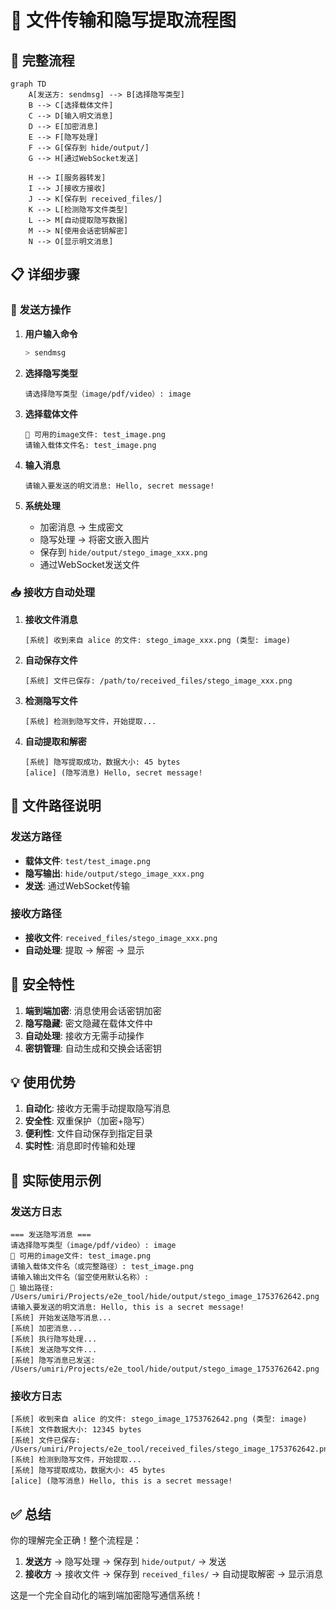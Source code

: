 # 📁 文件传输和隐写提取流程图

## 🔄 完整流程

```mermaid
graph TD
    A[发送方: sendmsg] --> B[选择隐写类型]
    B --> C[选择载体文件]
    C --> D[输入明文消息]
    D --> E[加密消息]
    E --> F[隐写处理]
    F --> G[保存到 hide/output/]
    G --> H[通过WebSocket发送]
    
    H --> I[服务器转发]
    I --> J[接收方接收]
    J --> K[保存到 received_files/]
    K --> L[检测隐写文件类型]
    L --> M[自动提取隐写数据]
    M --> N[使用会话密钥解密]
    N --> O[显示明文消息]
```

## 📋 详细步骤

### 🚀 发送方操作

1. **用户输入命令**
   ```bash
   > sendmsg
   ```

2. **选择隐写类型**
   ```
   请选择隐写类型（image/pdf/video）: image
   ```

3. **选择载体文件**
   ```
   📁 可用的image文件: test_image.png
   请输入载体文件名: test_image.png
   ```

4. **输入消息**
   ```
   请输入要发送的明文消息: Hello, secret message!
   ```

5. **系统处理**
   - 加密消息 → 生成密文
   - 隐写处理 → 将密文嵌入图片
   - 保存到 `hide/output/stego_image_xxx.png`
   - 通过WebSocket发送文件

### 📥 接收方自动处理

1. **接收文件消息**
   ```
   [系统] 收到来自 alice 的文件: stego_image_xxx.png (类型: image)
   ```

2. **自动保存文件**
   ```
   [系统] 文件已保存: /path/to/received_files/stego_image_xxx.png
   ```

3. **检测隐写文件**
   ```
   [系统] 检测到隐写文件，开始提取...
   ```

4. **自动提取和解密**
   ```
   [系统] 隐写提取成功，数据大小: 45 bytes
   [alice] (隐写消息) Hello, secret message!
   ```

## 📁 文件路径说明

### 发送方路径
- **载体文件**: `test/test_image.png`
- **隐写输出**: `hide/output/stego_image_xxx.png`
- **发送**: 通过WebSocket传输

### 接收方路径
- **接收文件**: `received_files/stego_image_xxx.png`
- **自动处理**: 提取 → 解密 → 显示

## 🔐 安全特性

1. **端到端加密**: 消息使用会话密钥加密
2. **隐写隐藏**: 密文隐藏在载体文件中
3. **自动处理**: 接收方无需手动操作
4. **密钥管理**: 自动生成和交换会话密钥

## 💡 使用优势

1. **自动化**: 接收方无需手动提取隐写消息
2. **安全性**: 双重保护（加密+隐写）
3. **便利性**: 文件自动保存到指定目录
4. **实时性**: 消息即时传输和处理

## 🎯 实际使用示例

### 发送方日志
```
=== 发送隐写消息 ===
请选择隐写类型（image/pdf/video）: image
📁 可用的image文件: test_image.png
请输入载体文件名（或完整路径）: test_image.png
请输入输出文件名（留空使用默认名称）: 
📁 输出路径: /Users/umiri/Projects/e2e_tool/hide/output/stego_image_1753762642.png
请输入要发送的明文消息: Hello, this is a secret message!
[系统] 开始发送隐写消息...
[系统] 加密消息...
[系统] 执行隐写处理...
[系统] 发送隐写文件...
[系统] 隐写消息已发送: /Users/umiri/Projects/e2e_tool/hide/output/stego_image_1753762642.png
```

### 接收方日志
```
[系统] 收到来自 alice 的文件: stego_image_1753762642.png (类型: image)
[系统] 文件数据大小: 12345 bytes
[系统] 文件已保存: /Users/umiri/Projects/e2e_tool/received_files/stego_image_1753762642.png
[系统] 检测到隐写文件，开始提取...
[系统] 隐写提取成功，数据大小: 45 bytes
[alice] (隐写消息) Hello, this is a secret message!
```

## ✅ 总结

你的理解完全正确！整个流程是：

1. **发送方** → 隐写处理 → 保存到 `hide/output/` → 发送
2. **接收方** → 接收文件 → 保存到 `received_files/` → 自动提取解密 → 显示消息

这是一个完全自动化的端到端加密隐写通信系统！ 